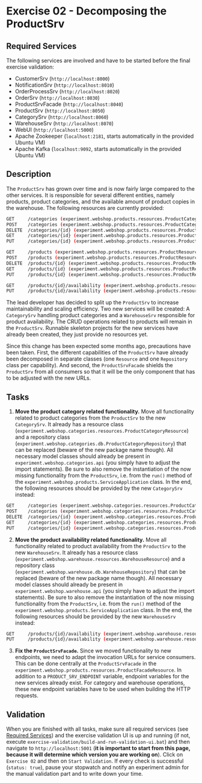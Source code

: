 # Exercise 02 - Decomposing the ProductSrv

## Required Services

The following services are involved and have to be started before the final exercise validation:

- CustomerSrv (`http://localhost:8000`)
- NotificationSrv (`http://localhost:8010`)
- OrderProcessSrv (`http://localhost:8020`)
- OrderSrv (`http://localhost:8030`)
- ProductSrvFacade (`http://localhost:8040`)
- ProductSrv (`http://localhost:8050`)
- CategorySrv  (`http://localhost:8060`)
- WarehouseSrv  (`http://localhost:8070`)
- WebUI (`http://localhost:5000`)
- Apache Zookeeper (`localhost:2181`, starts automatically in the provided Ubuntu VM)
- Apache Kafka (`localhost:9092`, starts automatically in the provided Ubuntu VM)

## Description

The `ProductSrv` has grown over time and is now fairly large compared to the other services. It is responsible for several different entities, namely products, product categories, and the available amount of product copies in the warehouse. The following resources are currently provided:

```bash
GET     /categories (experiment.webshop.products.resources.ProductCategoryResource)
POST    /categories (experiment.webshop.products.resources.ProductCategoryResource)
DELETE  /categories/{id} (experiment.webshop.products.resources.ProductCategoryResource)
GET     /categories/{id} (experiment.webshop.products.resources.ProductCategoryResource)
PUT     /categories/{id} (experiment.webshop.products.resources.ProductCategoryResource)

GET     /products (experiment.webshop.products.resources.ProductResource)
POST    /products (experiment.webshop.products.resources.ProductResource)
DELETE  /products/{id} (experiment.webshop.products.resources.ProductResource)
GET     /products/{id} (experiment.webshop.products.resources.ProductResource)
PUT     /products/{id} (experiment.webshop.products.resources.ProductResource)

GET     /products/{id}/availability (experiment.webshop.products.resources.WarehouseResource)
PUT     /products/{id}/availability (experiment.webshop.products.resources.WarehouseResource)
```

The lead developer has decided to split up the `ProductSrv` to increase maintainability and scaling efficiency. Two new services will be created: A `CategorySrv` handling product categories and a `WarehouseSrv` responsible for product availability. The CRUD operations related to products will remain in the `ProductSrv`. Runnable skeleton projects for the new services have already been created, they just provide no resources yet.

Since this change has been expected some months ago, precautions have been taken. First, the different capabilities of the `ProductSrv` have already been decomposed in separate classes (one `Resource` and one `Repository` class per capability). And second, the `ProductSrvFacade` shields the `ProductSrv` from all consumers so that it will be the only component that has to be adjusted with the new URLs.

## Tasks

1. **Move the product category related functionality.** Move all functionality related to product categories from the `ProductSrv` to the new `CategorySrv`. It already has a resource class (`experiment.webshop.categories.resources.ProductCategoryResource`) and a repository class (`experiment.webshop.categories.db.ProductCategoryRepository`) that can be replaced (beware of the new package name though). All necessary model classes should already be present in `experiment.webshop.categories.api` (you simply have to adjust the import statements). Be sure to also remove the instantiation of the now missing functionality from the `ProductSrv`, i.e. from the `run()` method of the `experiment.webshop.products.ServiceApplication` class. In the end, the following resources should be provided by the new `CategorySrv` instead:

```bash
GET     /categories (experiment.webshop.categories.resources.ProductCategoryResource)
POST    /categories (experiment.webshop.categories.resources.ProductCategoryResource)
DELETE  /categories/{id} (experiment.webshop.categories.resources.ProductCategoryResource)
GET     /categories/{id} (experiment.webshop.categories.resources.ProductCategoryResource)
PUT     /categories/{id} (experiment.webshop.categories.resources.ProductCategoryResource)
```

2. **Move the product availability related functionality.** Move all functionality related to product availability from the `ProductSrv` to the new `WarehouseSrv`. It already has a resource class (`experiment.webshop.warehouse.resources.WarehouseResource`) and a repository class (`experiment.webshop.warehouse.db.WarehouseRepository`) that can be replaced (beware of the new package name though). All necessary model classes should already be present in `experiment.webshop.warehouse.api` (you simply have to adjust the import statements). Be sure to also remove the instantiation of the now missing functionality from the `ProductSrv`, i.e. from the `run()` method of the `experiment.webshop.products.ServiceApplication` class. In the end, the following resources should be provided by the new `WarehouseSrv` instead:

```bash
GET     /products/{id}/availability (experiment.webshop.warehouse.resources.WarehouseResource)
PUT     /products/{id}/availability (experiment.webshop.warehouse.resources.WarehouseResource)
```

3. **Fix the `ProductSrvFacade`.** Since we moved functionality to new endpoints, we need to adapt the invocation URLs for service consumers. This can be done centrally at the `ProductSrvFacade` in the `experiment.webshop.products.resources.ProductFacadeResource`. In addition to a `PRODUCT_SRV_ENDPOINT` variable, endpoint variables for the new services already exist. For category and warehouse operations, these new endpoint variables have to be used when building the HTTP requests.

## Validation

When you are finished with all tasks, make sure all required services (see [Required Services](#required-services)) and the exercise validation UI is up and running (if not, execute `exercise-validation/build-and-run-validation-ui.bat`) and then navigate to `http://localhost:5001` (**it is important to start from this page, because it will determine which version you are working on**). Click on `Exercise 02` and then on `Start Validation`. If every check is successful (`status: true`), pause your stopwatch and notify an experiment admin for the manual validation part and to write down your time.